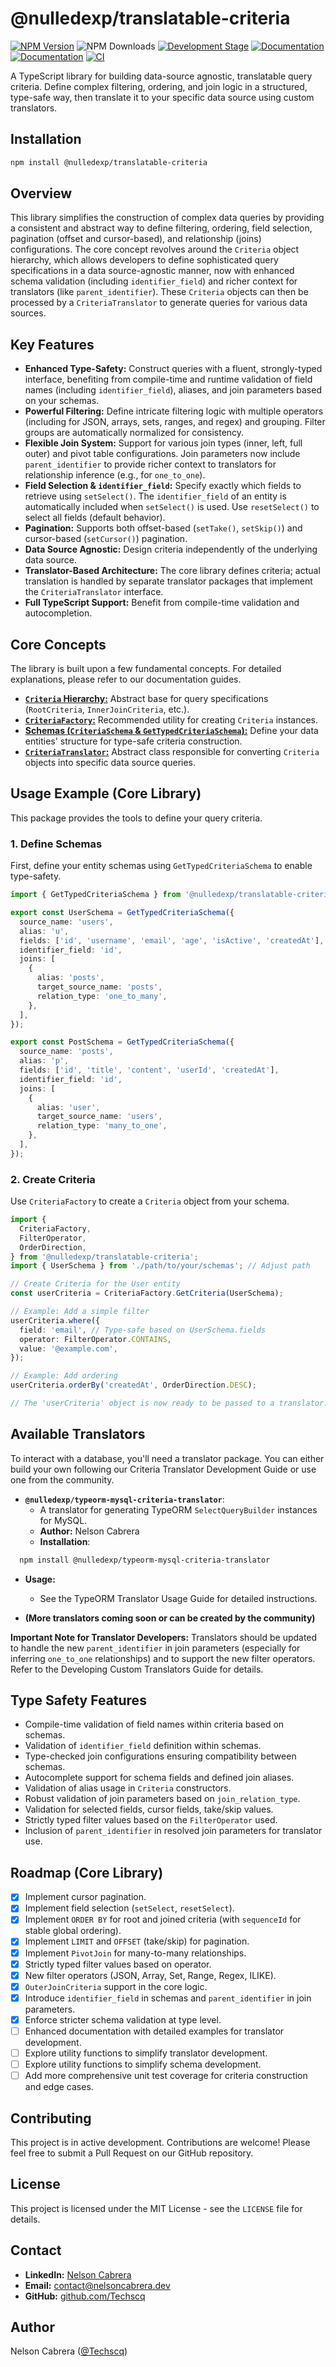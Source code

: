 # @nulledexp/translatable-criteria

[![NPM Version](https://img.shields.io/npm/v/@nulledexp/translatable-criteria.svg)](https://www.npmjs.com/package/@nulledexp/translatable-criteria)
![NPM Downloads](https://img.shields.io/npm/dw/%40nulledexp%2Ftranslatable-criteria)
[![Development Stage](https://img.shields.io/badge/Development-Active%20Development-green)]()
[![Documentation](https://img.shields.io/badge/Documentation-EN-blue)](./src/docs/introduction/en.md)
[![Documentation](https://img.shields.io/badge/Documentation-ES-blue)](./src/docs/introduction/es.md)
[![CI](https://github.com/Techscq/translatable-criteria/actions/workflows/ci.yml/badge.svg)](https://github.com/Techscq/translatable-criteria/actions/workflows/ci.yml)

A TypeScript library for building data-source agnostic, translatable query criteria. Define complex filtering, ordering, and join logic in a structured, type-safe way, then translate it to your specific data source using custom translators.

## Installation

```bash
npm install @nulledexp/translatable-criteria
```

## Overview

This library simplifies the construction of complex data queries by providing a consistent and abstract way to define filtering, ordering, field selection, pagination (offset and cursor-based), and relationship (joins) configurations. The core concept revolves around the `Criteria` object hierarchy, which allows developers to define sophisticated query specifications in a data source-agnostic manner, now with enhanced schema validation (including `identifier_field`) and richer context for translators (like `parent_identifier`). These `Criteria` objects can then be processed by a `CriteriaTranslator` to generate queries for various data sources.

## Key Features

- **Enhanced Type-Safety:** Construct queries with a fluent, strongly-typed interface, benefiting from compile-time and runtime validation of field names (including `identifier_field`), aliases, and join parameters based on your schemas.
- **Powerful Filtering:** Define intricate filtering logic with multiple operators (including for JSON, arrays, sets, ranges, and regex) and grouping. Filter groups are automatically normalized for consistency.
- **Flexible Join System:** Support for various join types (inner, left, full outer) and pivot table configurations. Join parameters now include `parent_identifier` to provide richer context to translators for relationship inference (e.g., for `one_to_one`).
- **Field Selection & `identifier_field`:** Specify exactly which fields to retrieve using `setSelect()`. The `identifier_field` of an entity is automatically included when `setSelect()` is used. Use `resetSelect()` to select all fields (default behavior).
- **Pagination:** Supports both offset-based (`setTake()`, `setSkip()`) and cursor-based (`setCursor()`) pagination.
- **Data Source Agnostic:** Design criteria independently of the underlying data source.
- **Translator-Based Architecture:** The core library defines criteria; actual translation is handled by separate translator packages that implement the `CriteriaTranslator` interface.
- **Full TypeScript Support:** Benefit from compile-time validation and autocompletion.

## Core Concepts

The library is built upon a few fundamental concepts. For detailed explanations, please refer to our documentation guides.

- [**`Criteria` Hierarchy:**](./src/docs/core-concepts/en.md#criteria-hierarchy) Abstract base for query specifications (`RootCriteria`, `InnerJoinCriteria`, etc.).
- [**`CriteriaFactory`:**](./src/docs/core-concepts/en.md#criteriafactory) Recommended utility for creating `Criteria` instances.
- [**Schemas (`CriteriaSchema` & `GetTypedCriteriaSchema`):**](./src/docs/guides/schema-definitions/en.md) Define your data entities' structure for type-safe criteria construction.
- [**`CriteriaTranslator`:**](./src/docs/guides/developing-translators/en.md) Abstract class responsible for converting `Criteria` objects into specific data source queries.

## Usage Example (Core Library)

This package provides the tools to define your query criteria.

### 1. Define Schemas

First, define your entity schemas using `GetTypedCriteriaSchema` to enable type-safety.

```typescript
import { GetTypedCriteriaSchema } from '@nulledexp/translatable-criteria';

export const UserSchema = GetTypedCriteriaSchema({
  source_name: 'users',
  alias: 'u',
  fields: ['id', 'username', 'email', 'age', 'isActive', 'createdAt'],
  identifier_field: 'id',
  joins: [
    {
      alias: 'posts',
      target_source_name: 'posts',
      relation_type: 'one_to_many',
    },
  ],
});

export const PostSchema = GetTypedCriteriaSchema({
  source_name: 'posts',
  alias: 'p',
  fields: ['id', 'title', 'content', 'userId', 'createdAt'],
  identifier_field: 'id',
  joins: [
    {
      alias: 'user',
      target_source_name: 'users',
      relation_type: 'many_to_one',
    },
  ],
});
```

### 2. Create Criteria

Use `CriteriaFactory` to create a `Criteria` object from your schema.

```typescript
import {
  CriteriaFactory,
  FilterOperator,
  OrderDirection,
} from '@nulledexp/translatable-criteria';
import { UserSchema } from './path/to/your/schemas'; // Adjust path

// Create Criteria for the User entity
const userCriteria = CriteriaFactory.GetCriteria(UserSchema);

// Example: Add a simple filter
userCriteria.where({
  field: 'email', // Type-safe based on UserSchema.fields
  operator: FilterOperator.CONTAINS,
  value: '@example.com',
});

// Example: Add ordering
userCriteria.orderBy('createdAt', OrderDirection.DESC);

// The 'userCriteria' object is now ready to be passed to a translator.
```

## Available Translators

To interact with a database, you'll need a translator package. You can either build your own following our Criteria Translator Development Guide or use one from the community.

- **`@nulledexp/typeorm-mysql-criteria-translator`**:
  - A translator for generating TypeORM `SelectQueryBuilder` instances for MySQL.
  - **Author:** Nelson Cabrera
  - **Installation**:

```bash
  npm install @nulledexp/typeorm-mysql-criteria-translator
```

- **Usage:**

  - See the TypeORM Translator Usage Guide for detailed instructions.

- **(More translators coming soon or can be created by the community)**

**Important Note for Translator Developers:** Translators should be updated to handle the new `parent_identifier` in join parameters (especially for inferring `one_to_one` relationships) and to support the new filter operators. Refer to the Developing Custom Translators Guide for details.

## Type Safety Features

- Compile-time validation of field names within criteria based on schemas.
- Validation of `identifier_field` definition within schemas.
- Type-checked join configurations ensuring compatibility between schemas.
- Autocomplete support for schema fields and defined join aliases.
- Validation of alias usage in `Criteria` constructors.
- Robust validation of join parameters based on `join_relation_type`.
- Validation for selected fields, cursor fields, take/skip values.
- Strictly typed filter values based on the `FilterOperator` used.
- Inclusion of `parent_identifier` in resolved join parameters for translator use.

## Roadmap (Core Library)

- [x] Implement cursor pagination.
- [x] Implement field selection (`setSelect`, `resetSelect`).
- [x] Implement `ORDER BY` for root and joined criteria (with `sequenceId` for stable global ordering).
- [x] Implement `LIMIT` and `OFFSET` (take/skip) for pagination.
- [x] Implement `PivotJoin` for many-to-many relationships.
- [x] Strictly typed filter values based on operator.
- [x] New filter operators (JSON, Array, Set, Range, Regex, ILIKE).
- [x] `OuterJoinCriteria` support in the core logic.
- [x] Introduce `identifier_field` in schemas and `parent_identifier` in join parameters.
- [x] Enforce stricter schema validation at type level.
- [ ] Enhanced documentation with detailed examples for translator development.
- [ ] Explore utility functions to simplify translator development.
- [ ] Explore utility functions to simplify schema development.
- [ ] Add more comprehensive unit test coverage for criteria construction and edge cases.

## Contributing

This project is in active development. Contributions are welcome! Please feel free to submit a Pull Request on our GitHub repository.

## License

This project is licensed under the MIT License - see the `LICENSE` file for details.

## Contact

- **LinkedIn:** [Nelson Cabrera](https://www.linkedin.com/in/nulled-nelsoncabrera/)
- **Email:** [contact@nelsoncabrera.dev](mailto:contact@nelsoncabrera.dev)
- **GitHub:** [github.com/Techscq](https://github.com/Techscq)

## Author

Nelson Cabrera ([@Techscq](https://github.com/Techscq))
